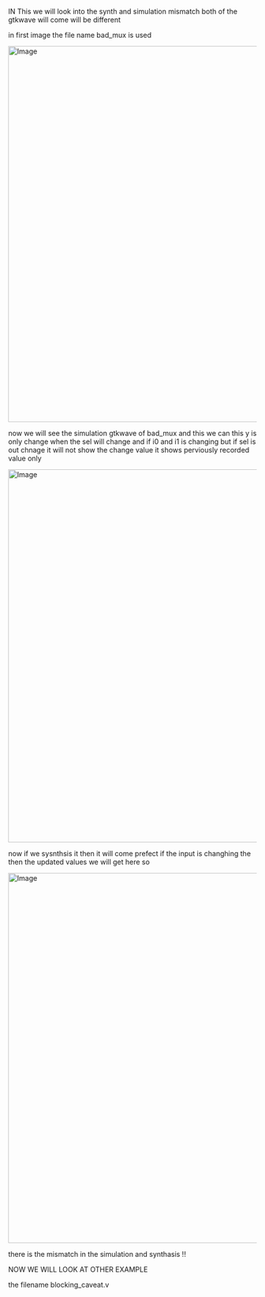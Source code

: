 IN This we will look into the synth and simulation mismatch both of the gtkwave will come will be different 



in first image the file name bad_mux is used 


<img width="818" height="763" alt="Image" src="https://github.com/user-attachments/assets/d09ed6a2-b31b-4e82-829b-e956a2e42c05" />




now we will see the simulation gtkwave of bad_mux and this we can this y is only change when the sel will change 
and  if i0 and i1 is changing but if sel is out chnage it will not show the change value it shows 
perviously recorded value only




<img width="819" height="757" alt="Image" src="https://github.com/user-attachments/assets/3a7d218a-8e22-4b38-bb66-af2c004f23f2" />



now if we sysnthsis it then it will come prefect if the input is changhing the then the updated 
values we will get here so



<img width="825" height="751" alt="Image" src="https://github.com/user-attachments/assets/537bcf1f-ec9f-40b3-bbc0-4588083758b8" />


there is the mismatch in the simulation and synthasis !!


NOW WE WILL LOOK AT OTHER EXAMPLE 

the filename blocking_caveat.v 










